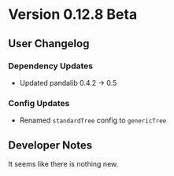 # Version 0.12.8 Beta

## User Changelog
### Dependency Updates
* Updated pandalib 0.4.2 -> 0.5

### Config Updates
* Renamed `standardTree` config to `genericTree`


## Developer Notes
It seems like there is nothing new.